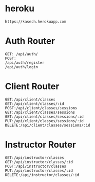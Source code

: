 
# heroku
````
https://kasech.herokuapp.com
````

# Auth Router
````
GET: /api/auth/
POST: 
/api/auth/register
/api/auth/login

````
# Client Router
````
GET:/api/client/classes
GET:/api/client/classes/:id
POST:/api/client/classes/sessions
GET:/api/client/classes/sessions
GET:/api/client/classes/sessions/:id
PUT:/api/client/classes/sessions/:id
DELETE:/api/client/classes/sessions/:id
````

# Instructor Router
````
GET:/api/instructor/classes
GET:/api/instructor/classes/:id
POST:/api/instructor/classes
PUT:/api/instructor/classes/:id
DELETE:/api/instructor/classes/:id
````